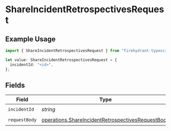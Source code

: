 # ShareIncidentRetrospectivesRequest

## Example Usage

```typescript
import { ShareIncidentRetrospectivesRequest } from "firehydrant-typescript-sdk/models/operations";

let value: ShareIncidentRetrospectivesRequest = {
  incidentId: "<id>",
};
```

## Fields

| Field                                                                                                                  | Type                                                                                                                   | Required                                                                                                               | Description                                                                                                            |
| ---------------------------------------------------------------------------------------------------------------------- | ---------------------------------------------------------------------------------------------------------------------- | ---------------------------------------------------------------------------------------------------------------------- | ---------------------------------------------------------------------------------------------------------------------- |
| `incidentId`                                                                                                           | *string*                                                                                                               | :heavy_check_mark:                                                                                                     | N/A                                                                                                                    |
| `requestBody`                                                                                                          | [operations.ShareIncidentRetrospectivesRequestBody](../../models/operations/shareincidentretrospectivesrequestbody.md) | :heavy_check_mark:                                                                                                     | N/A                                                                                                                    |